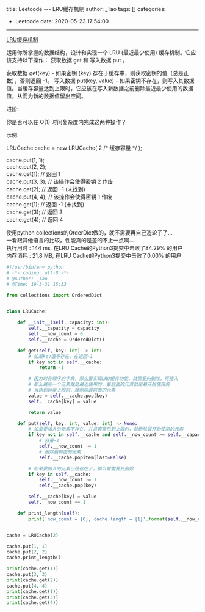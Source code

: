 title: Leetcode --- LRU缓存机制
author: _Tao
tags: []
categories:
  - Leetcode
date: 2020-05-23 17:54:00
---
[LRU缓存机制](https://leetcode-cn.com/problems/lru-cache/)

运用你所掌握的数据结构，设计和实现一个  LRU (最近最少使用) 缓存机制。它应该支持以下操作： 获取数据 get 和 写入数据 put 。

获取数据 get(key) - 如果密钥 (key) 存在于缓存中，则获取密钥的值（总是正数），否则返回 -1。
写入数据 put(key, value) - 如果密钥不存在，则写入其数据值。当缓存容量达到上限时，它应该在写入新数据之前删除最近最少使用的数据值，从而为新的数据值留出空间。

进阶:

你是否可以在 O(1) 时间复杂度内完成这两种操作？

示例:

LRUCache cache = new LRUCache( 2 /* 缓存容量 */ );

cache.put(1, 1);<br/>
cache.put(2, 2);<br/>
cache.get(1);       // 返回  1<br/>
cache.put(3, 3);    // 该操作会使得密钥 2 作废<br/>
cache.get(2);       // 返回 -1 (未找到)<br/>
cache.put(4, 4);    // 该操作会使得密钥 1 作废<br/>
cache.get(1);       // 返回 -1 (未找到)<br/>
cache.get(3);       // 返回  3<br/>
cache.get(4);       // 返回  4<br/>

<!-- more -->

使用python collections的OrderDict做的，就不需要再自己造轮子了...<br/>
一看跟其他语言的比较，性能真的是差的不止一点啊...<br/>
执行用时 : 144 ms, 在LRU Cache的Python3提交中击败了84.29% 的用户<br/>
内存消耗 : 21.8 MB, 在LRU Cache的Python3提交中击败了0.00% 的用户

```python
#!/usr/bin/env python
# -*- coding: utf-8 -*-
# @Author: _Tao
# @Time: 19-3-31 15:33

from collections import OrderedDict


class LRUCache:

	def __init__(self, capacity: int):
		self.__capacity = capacity
		self.__now_count = 0
		self.__cache = OrderedDict()

	def get(self, key: int) -> int:
		# 如果key值不存在，在返回-1
		if key not in self.__cache:
			return -1

		# 因为时有顺序的字典，那么要实现LRU缓存功能，就需要先删除，再插入
		# 那么最后一个元素就是最近使用的，最前面的元素就是最开始使用的
		# 当达到容量上限时，就删除最前面的元素
		value = self.__cache.pop(key)
		self.__cache[key] = value

		return value

	def put(self, key: int, value: int) -> None:
		# 如果要插入的元素不存在，并且容量已到上限时，就删除最开始使用的元素
		if key not in self.__cache and self.__now_count >= self.__capacity:
			# 容量-1
			self.__now_count -= 1
			# 删除最前面的元素
			self.__cache.popitem(last=False)

		# 如果要加入的元素已经存在了，那么就需要先删除
		if key in self.__cache:
			self.__now_count -= 1
			self.__cache.pop(key)

		self.__cache[key] = value
		self.__now_count += 1

	def print_length(self):
		print('now_count = {0}, cache.length = {1}'.format(self.__now_count, len(self.__cache)))


cache = LRUCache(2)

cache.put(1, 1)
cache.put(2, 2)
cache.print_length()

print(cache.get(1))
cache.put(3, 3)
print(cache.get(2))
cache.put(4, 4)
print(cache.get(1))
print(cache.get(3))
print(cache.get(4))

```